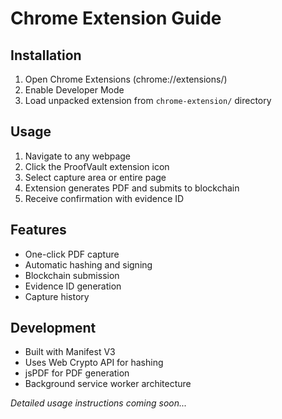 # Chrome Extension Guide

## Installation
1. Open Chrome Extensions (chrome://extensions/)
2. Enable Developer Mode
3. Load unpacked extension from `chrome-extension/` directory

## Usage
1. Navigate to any webpage
2. Click the ProofVault extension icon
3. Select capture area or entire page
4. Extension generates PDF and submits to blockchain
5. Receive confirmation with evidence ID

## Features
- One-click PDF capture
- Automatic hashing and signing
- Blockchain submission
- Evidence ID generation
- Capture history

## Development
- Built with Manifest V3
- Uses Web Crypto API for hashing
- jsPDF for PDF generation
- Background service worker architecture

*Detailed usage instructions coming soon...*